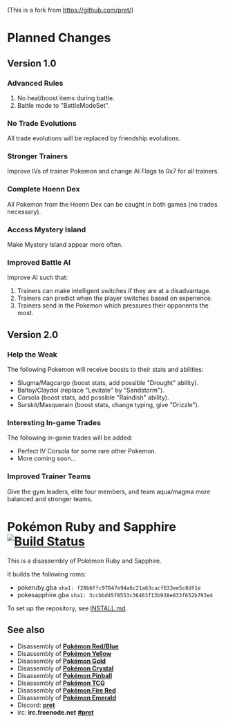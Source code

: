 (This is a fork from https://github.com/pret/)

# Planned Changes

## Version 1.0

### Advanced Rules
1) No heal/boost items during battle.
2) Battle mode to "BattleModeSet".

### No Trade Evolutions
All trade evolutions will be replaced by friendship evolutions.

### Stronger Trainers
Improve IVs of trainer Pokemon and change AI Flags to 0x7 for all trainers.

### Complete Hoenn Dex
All Pokemon from the Hoenn Dex can be caught in both games (no trades necessary).

### Access Mystery Island
Make Mystery Island appear more often.

### Improved Battle AI
Improve AI such that:
1) Trainers can make intelligent switches if they are at a disadvantage.
2) Trainers can predict when the player switches based on experience.
3) Trainers send in the Pokemon which pressures their opponents the most.

## Version 2.0

### Help the Weak
The following Pokemon will receive boosts to their stats and abilities:
- Slugma/Magcargo (boost stats, add possible "Drought" ability).
- Baltoy/Claydol (replace "Levitate" by "Sandstorm").
- Corsola (boost stats, add possible "Raindish" ability).
- Surskit/Masquerain (boost stats, change typing, give "Drizzle").

### Interesting In-game Trades
The following in-game trades will be added:
- Perfect IV Corsola for some rare other Pokemon.
- More coming soon...

### Improved Trainer Teams
Give the gym leaders, elite four members, and team aqua/magma more balanced and stronger teams.


# Pokémon Ruby and Sapphire [![Build Status][travis-badge]][travis]

This is a disassembly of Pokémon Ruby and Sapphire.

It builds the following roms:

* pokeruby.gba `sha1: f28b6ffc97847e94a6c21a63cacf633ee5c8df1e`
* pokesapphire.gba `sha1: 3ccbbd45f8553c36463f13b938e833f652b793e4`

To set up the repository, see [INSTALL.md](INSTALL.md).

## See also

* Disassembly of [**Pokémon Red/Blue**][pokered]
* Disassembly of [**Pokémon Yellow**][pokeyellow]
* Disassembly of [**Pokémon Gold**][pokegold]
* Disassembly of [**Pokémon Crystal**][pokecrystal]
* Disassembly of [**Pokémon Pinball**][pokepinball]
* Disassembly of [**Pokémon TCG**][poketcg]
* Disassembly of [**Pokémon Fire Red**][pokefirered]
* Disassembly of [**Pokémon Emerald**][pokeemerald]
* Discord: [**pret**][Discord]
* irc: **irc.freenode.net** [**#pret**][irc]

[pokered]: https://github.com/pret/pokered
[pokeyellow]: https://github.com/pret/pokeyellow
[pokegold]: https://github.com/pret/pokegold
[pokecrystal]: https://github.com/pret/pokecrystal
[pokepinball]: https://github.com/pret/pokepinball
[poketcg]: https://github.com/pret/poketcg
[pokefirered]: https://github.com/pret/pokefirered
[pokeemerald]: https://github.com/pret/pokeemerald
[Discord]: https://discord.gg/d5dubZ3
[irc]: https://kiwiirc.com/client/irc.freenode.net/?#pret
[travis]: https://travis-ci.org/pret/pokeruby
[travis-badge]: https://travis-ci.org/pret/pokeruby.svg?branch=master
